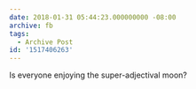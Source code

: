 ```yaml
---
date: 2018-01-31 05:44:23.000000000 -08:00
archive: fb
tags: 
  - Archive Post
id: '1517406263'
---
```


Is everyone enjoying the super-adjectival moon?
